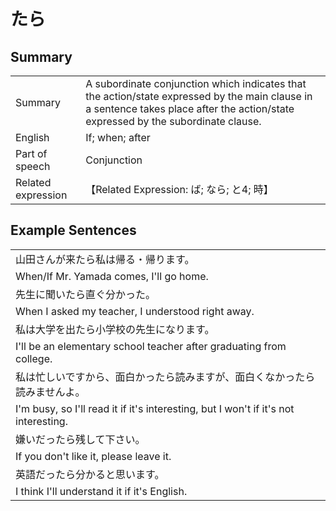 # たら

## Summary

<table><tr>   <td>Summary</td>   <td>A subordinate conjunction which indicates that the action/state expressed by the main clause in a sentence takes place after the action/state expressed by the subordinate clause.</td></tr><tr>   <td>English</td>   <td>If; when; after</td></tr><tr>   <td>Part of speech</td>   <td>Conjunction</td></tr><tr>   <td>Related expression</td>   <td>【Related Expression: ば; なら; と4; 時】</td></tr></table>

## Example Sentences

<table><tr><td>山田さんが来たら私は帰る・帰ります。</td></tr><tr><td>When/If Mr. Yamada comes, I'll go home.</td></tr><tr><td>先生に聞いたら直ぐ分かった。</td></tr><tr><td>When I asked my teacher, I understood right away.</td></tr><tr><td>私は大学を出たら小学校の先生になります。</td></tr><tr><td>I'll be an elementary school teacher after graduating from college.</td></tr><tr><td>私は忙しいですから、面白かったら読みますが、面白くなかったら読みませんよ。</td></tr><tr><td>I'm busy, so I'll read it if it's interesting, but I won't if it's not interesting.</td></tr><tr><td>嫌いだったら残して下さい。</td></tr><tr><td>If you don't like it, please leave it.</td></tr><tr><td>英語だったら分かると思います。</td></tr><tr><td>I think I'll understand it if it's English.</td></tr></table>

